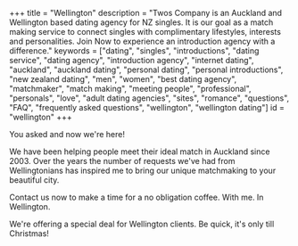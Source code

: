 +++
title = "Wellington"
description = "Twos Company is an Auckland and Wellington based dating agency for NZ singles.  It is our goal as a match making service to connect singles with complimentary lifestyles, interests and personalities.  Join Now to experience an introduction agency with a difference."
keywords = ["dating", "singles", "introductions", "dating service", "dating agency", "introduction agency", "internet dating", "auckland", "auckland dating", "personal dating", "personal introductions", "new zealand dating", "men", "women", "best dating agency", "matchmaker", "match making", "meeting people", "professional", "personals", "love", "adult dating agencies", "sites", "romance", "questions", "FAQ", "frequently asked questions", "wellington", "wellington dating"]
id = "wellington"
+++

You asked and now we're here! 

We have been helping people meet their ideal match in Auckland since 2003. Over the years the number of requests we've had from Wellingtonians has inspired me to bring our unique matchmaking to your beautiful city.


Contact us now to make a time for a no obligation coffee. With me. In Wellington.


We're offering a special deal for Wellington clients. Be quick, it's only till Christmas!